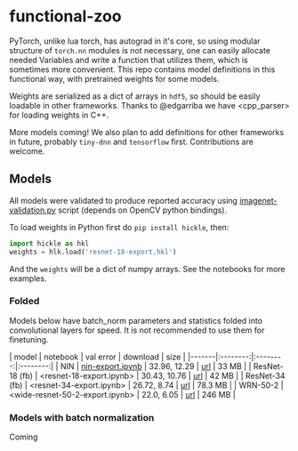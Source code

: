functional-zoo
==============

PyTorch, unlike lua torch, has autograd in it's core, so using modular
structure of `torch.nn` modules is not necessary, one can easily allocate
needed Variables and write a function that utilizes them, which is sometimes
more convenient. This repo contains model definitions in this functional way,
with pretrained weights for some models.

Weights are serialized as a dict of arrays in `hdf5`, so should be easily
loadable in other frameworks. Thanks to @edgarriba we have <cpp_parser> for
loading weights in C++.

More models coming! We also plan to add definitions for other frameworks
in future, probably `tiny-dnn` and `tensorflow` first. Contributions are
welcome.

## Models

All models were validated to produce reported accuracy using
[imagenet-validation.py](imagenet-validation.py) script (depends on
OpenCV python bindings).

To load weights in Python first do `pip install hickle`, then:

```python
import hickle as hkl
weights = hlk.load('resnet-18-export.hkl')
```

And the `weights` will be a dict of numpy arrays. See the notebooks for more
examples.

### Folded

Models below have batch_norm parameters and statistics folded into convolutional
layers for speed. It is not recommended to use them for finetuning.

| model | notebook | val error | download | size |
|-------|:--------:|:--------:|:--------:|
| NIN | [nin-export.ipynb]() | 32.96, 12.29 | [url](https://s3.amazonaws.com/pytorch/h5models/nin-export.hkl) | 33 MB |
| ResNet-18 (fb) | <resnet-18-export.ipynb> | 30.43, 10.76 | [url](https://s3.amazonaws.com/pytorch/h5models/resnet-18-export.hkl) | 42 MB |
| ResNet-34 (fb) | <resnet-34-export.ipynb> | 26.72, 8.74 | [url](https://s3.amazonaws.com/pytorch/h5models/resnet-34-export.hkl) | 78.3 MB |
| WRN-50-2 | <wide-resnet-50-2-export.ipynb> | 22.0, 6.05 | [url](https://s3.amazonaws.com/pytorch/h5models/wide-resnet-50-2-export.hkl) | 246 MB |

### Models with batch normalization

Coming

